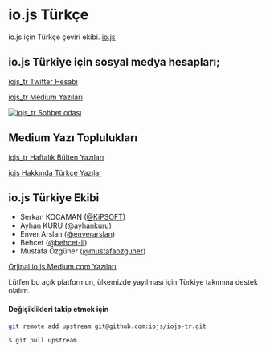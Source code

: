 # io.js Türkçe

io.js için Türkçe çeviri ekibi. [io.js](http://iojs.org)

## io.js Türkiye için sosyal medya hesapları;

[iojs_tr Twitter Hesabı](https://twitter.com/iojs_tr)

[iojs_tr Medium Yazıları](https://medium.com/@iojs_tr)

[![iojs_tr Sohbet odası](https://badges.gitter.im/gitterHQ/gitter.png)](https://gitter.im/iojs/iojs-tr)

## Medium Yazı Toplulukları

[iojs_tr Haftalık Bülten Yazıları ](https://medium.com/iojstr-haftalik-bulten)

[iojs Hakkında Türkçe Yazılar ](https://medium.com/iojs-hakkinda-yazilar)


## io.js Türkiye Ekibi

- Serkan KOCAMAN ([@KiPSOFT](https://github.com/kipsoft))
- Ayhan KURU ([@ayhankuru](https://github.com/ayhankuru))
- Enver Arslan ([@enverarslan](https://github.com/enverarslan))
- Behcet ([@behcet-li](https://github.com/behcet-li)) 
- Mustafa Özgüner ([@mustafaozguner](https://github.com/mustafaozguner))


[Orjinal io.js Medium.com Yazıları](https://medium.com/@iojs)

Lütfen bu açık platformun, ülkemizde yayılması için Türkiye takımına destek olalım.

#### Değişiklikleri takip etmek için

```sh
git remote add upstream git@github.com:iojs/iojs-tr.git
```

```sh
$ git pull upstream
```
